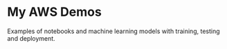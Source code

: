# My AWS Demos

Examples of notebooks and machine learning models with training, testing and deployment.